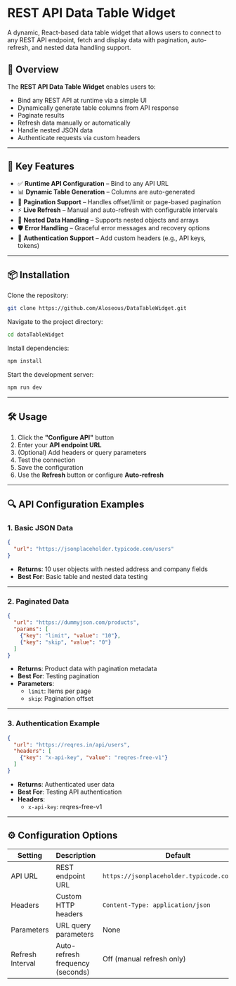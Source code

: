 # REST API Data Table Widget

A dynamic, React-based data table widget that allows users to connect to any REST API endpoint, fetch and display data with pagination, auto-refresh, and nested data handling support.


## 🚀 Overview

The **REST API Data Table Widget** enables users to:
- Bind any REST API at runtime via a simple UI
- Dynamically generate table columns from API response
- Paginate results
- Refresh data manually or automatically
- Handle nested JSON data
- Authenticate requests via custom headers

---

## 🔑 Key Features

- ✅ **Runtime API Configuration** – Bind to any API URL
- 📊 **Dynamic Table Generation** – Columns are auto-generated
- 🔄 **Pagination Support** – Handles offset/limit or page-based pagination
- ⚡ **Live Refresh** – Manual and auto-refresh with configurable intervals
- 🧩 **Nested Data Handling** – Supports nested objects and arrays
- 🛡️ **Error Handling** – Graceful error messages and recovery options
- 🔐 **Authentication Support** – Add custom headers (e.g., API keys, tokens)

---

## 📦 Installation

Clone the repository:

```bash
git clone https://github.com/Aloseous/DataTableWidget.git
```

Navigate to the project directory:

```bash
cd dataTableWidget
```

Install dependencies:

```bash
npm install
```

Start the development server:

```bash
npm run dev
```

---

## 🛠️ Usage

1. Click the **"Configure API"** button
2. Enter your **API endpoint URL**
3. (Optional) Add headers or query parameters
4. Test the connection
5. Save the configuration
6. Use the **Refresh** button or configure **Auto-refresh**

---

## 🔍 API Configuration Examples

### 1. Basic JSON Data

```json
{
  "url": "https://jsonplaceholder.typicode.com/users"
}
```

- **Returns**: 10 user objects with nested address and company fields  
- **Best For**: Basic table and nested data testing

---

### 2. Paginated Data

```json
{
  "url": "https://dummyjson.com/products",
  "params": [
    {"key": "limit", "value": "10"},
    {"key": "skip", "value": "0"}
  ]
}
```

- **Returns**: Product data with pagination metadata  
- **Best For**: Testing pagination  
- **Parameters**:
  - `limit`: Items per page  
  - `skip`: Pagination offset

---

### 3. Authentication Example

```json
{
  "url": "https://reqres.in/api/users",
  "headers": [
    {"key": "x-api-key", "value": "reqres-free-v1"}
  ]
}
```

- **Returns**: Authenticated user data  
- **Best For**: Testing API authentication  
- **Headers**:
  - `x-api-key`: reqres-free-v1

---

## ⚙️ Configuration Options

| Setting           | Description                       | Default                                       |
|-------------------|-----------------------------------|-----------------------------------------------|
| API URL           | REST endpoint URL                 | `https://jsonplaceholder.typicode.com/users` |
| Headers           | Custom HTTP headers               | `Content-Type: application/json`             |
| Parameters        | URL query parameters              | None                                          |
| Refresh Interval  | Auto-refresh frequency (seconds)  | Off (manual refresh only)                    |

